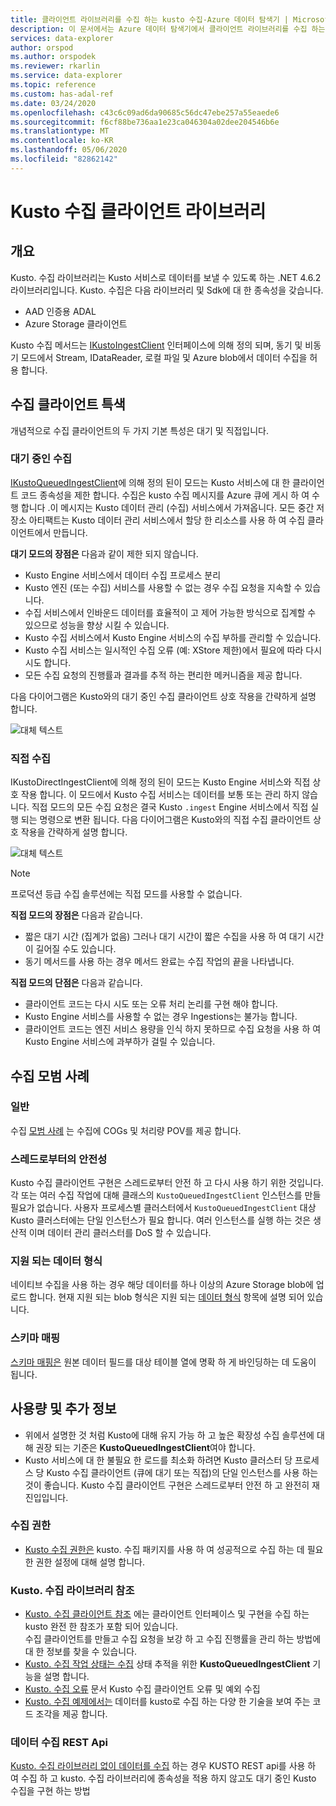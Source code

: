 ```yaml
---
title: 클라이언트 라이브러리를 수집 하는 kusto 수집-Azure 데이터 탐색기 | Microsoft Docs
description: 이 문서에서는 Azure 데이터 탐색기에서 클라이언트 라이브러리를 수집 하는 Kusto를 설명 합니다.
services: data-explorer
author: orspod
ms.author: orspodek
ms.reviewer: rkarlin
ms.service: data-explorer
ms.topic: reference
ms.custom: has-adal-ref
ms.date: 03/24/2020
ms.openlocfilehash: c43c6c09ad6da90685c56dc47ebe257a55eaede6
ms.sourcegitcommit: f6cf88be736aa1e23ca046304a02dee204546b6e
ms.translationtype: MT
ms.contentlocale: ko-KR
ms.lasthandoff: 05/06/2020
ms.locfileid: "82862142"
---
```

# <a name="kusto-ingest-client-library"></a>Kusto 수집 클라이언트 라이브러리

## <a name="overview"></a>개요
Kusto. 수집 라이브러리는 Kusto 서비스로 데이터를 보낼 수 있도록 하는 .NET 4.6.2 라이브러리입니다.
Kusto. 수집은 다음 라이브러리 및 Sdk에 대 한 종속성을 갖습니다.

* AAD 인증용 ADAL
* Azure Storage 클라이언트

Kusto 수집 메서드는 [IKustoIngestClient](kusto-ingest-client-reference.md#interface-ikustoingestclient) 인터페이스에 의해 정의 되며, 동기 및 비동기 모드에서 Stream, IDataReader, 로컬 파일 및 Azure blob에서 데이터 수집을 허용 합니다.

## <a name="ingest-client-flavors"></a>수집 클라이언트 특색
개념적으로 수집 클라이언트의 두 가지 기본 특성은 대기 및 직접입니다.

### <a name="queued-ingestion"></a>대기 중인 수집
[IKustoQueuedIngestClient](kusto-ingest-client-reference.md#interface-ikustoqueuedingestclient)에 의해 정의 된이 모드는 Kusto 서비스에 대 한 클라이언트 코드 종속성을 제한 합니다. 수집은 kusto 수집 메시지를 Azure 큐에 게시 하 여 수행 합니다 .이 메시지는 Kusto 데이터 관리 (수집) 서비스에서 가져옵니다. 모든 중간 저장소 아티팩트는 Kusto 데이터 관리 서비스에서 할당 한 리소스를 사용 하 여 수집 클라이언트에서 만듭니다.

**대기 모드의 장점은** 다음과 같이 제한 되지 않습니다.

* Kusto Engine 서비스에서 데이터 수집 프로세스 분리
* Kusto 엔진 (또는 수집) 서비스를 사용할 수 없는 경우 수집 요청을 지속할 수 있습니다.
* 수집 서비스에서 인바운드 데이터를 효율적이 고 제어 가능한 방식으로 집계할 수 있으므로 성능을 향상 시킬 수 있습니다.
* Kusto 수집 서비스에서 Kusto Engine 서비스의 수집 부하를 관리할 수 있습니다.
* Kusto 수집 서비스는 일시적인 수집 오류 (예: XStore 제한)에서 필요에 따라 다시 시도 합니다.
* 모든 수집 요청의 진행률과 결과를 추적 하는 편리한 메커니즘을 제공 합니다.

다음 다이어그램은 Kusto와의 대기 중인 수집 클라이언트 상호 작용을 간략하게 설명 합니다.

![대체 텍스트](../images/queued-ingest.jpg "대기 중인 수집")

### <a name="direct-ingestion"></a>직접 수집
IKustoDirectIngestClient에 의해 정의 된이 모드는 Kusto Engine 서비스와 직접 상호 작용 합니다. 이 모드에서 Kusto 수집 서비스는 데이터를 보통 또는 관리 하지 않습니다. 직접 모드의 모든 수집 요청은 결국 Kusto `.ingest` Engine 서비스에서 직접 실행 되는 명령으로 변환 됩니다.
다음 다이어그램은 Kusto와의 직접 수집 클라이언트 상호 작용을 간략하게 설명 합니다.

![대체 텍스트](../images/direct-ingest.jpg "직접 수집")

> [!NOTE]
> 프로덕션 등급 수집 솔루션에는 직접 모드를 사용할 수 없습니다.

**직접 모드의 장점은** 다음과 같습니다.

* 짧은 대기 시간 (집계가 없음) 그러나 대기 시간이 짧은 수집을 사용 하 여 대기 시간이 길어질 수도 있습니다.
* 동기 메서드를 사용 하는 경우 메서드 완료는 수집 작업의 끝을 나타냅니다.

**직접 모드의 단점은** 다음과 같습니다.

* 클라이언트 코드는 다시 시도 또는 오류 처리 논리를 구현 해야 합니다.
* Kusto Engine 서비스를 사용할 수 없는 경우 Ingestions는 불가능 합니다.
* 클라이언트 코드는 엔진 서비스 용량을 인식 하지 못하므로 수집 요청을 사용 하 여 Kusto Engine 서비스에 과부하가 걸릴 수 있습니다.

## <a name="ingestion-best-practices"></a>수집 모범 사례

### <a name="general"></a>일반
수집 [모범 사례](kusto-ingest-best-practices.md) 는 수집에 COGs 및 처리량 POV를 제공 합니다.

### <a name="thread-safety"></a>스레드로부터의 안전성
Kusto 수집 클라이언트 구현은 스레드로부터 안전 하 고 다시 사용 하기 위한 것입니다. 각 또는 여러 수집 작업에 대해 클래스의 `KustoQueuedIngestClient` 인스턴스를 만들 필요가 없습니다. 사용자 프로세스별 클러스터에서 `KustoQueuedIngestClient` 대상 Kusto 클러스터에는 단일 인스턴스가 필요 합니다. 여러 인스턴스를 실행 하는 것은 생산적 이며 데이터 관리 클러스터를 DoS 할 수 있습니다.

### <a name="supported-data-formats"></a>지원 되는 데이터 형식
네이티브 수집을 사용 하는 경우 해당 데이터를 하나 이상의 Azure Storage blob에 업로드 합니다. 현재 지원 되는 blob 형식은 지원 되는 [데이터 형식](https://docs.microsoft.com/azure/data-explorer/ingestion-supported-formats) 항목에 설명 되어 있습니다.

### <a name="schema-mapping"></a>스키마 매핑
[스키마 매핑은](../../management/mappings.md) 원본 데이터 필드를 대상 테이블 열에 명확 하 게 바인딩하는 데 도움이 됩니다.

## <a name="usage-and-further-reading"></a>사용량 및 추가 정보

* 위에서 설명한 것 처럼 Kusto에 대해 유지 가능 하 고 높은 확장성 수집 솔루션에 대해 권장 되는 기준은 **KustoQueuedIngestClient**여야 합니다.
* Kusto 서비스에 대 한 불필요 한 로드를 최소화 하려면 Kusto 클러스터 당 프로세스 당 Kusto 수집 클라이언트 (큐에 대기 또는 직접)의 단일 인스턴스를 사용 하는 것이 좋습니다. Kusto 수집 클라이언트 구현은 스레드로부터 안전 하 고 완전히 재진입입니다.

### <a name="ingestion-permissions"></a>수집 권한
* [Kusto 수집 권한은](kusto-ingest-client-permissions.md) kusto. 수집 패키지를 사용 하 여 성공적으로 수집 하는 데 필요한 권한 설정에 대해 설명 합니다.

### <a name="kustoingest-library-reference"></a>Kusto. 수집 라이브러리 참조
* [Kusto. 수집 클라이언트 참조](kusto-ingest-client-reference.md) 에는 클라이언트 인터페이스 및 구현을 수집 하는 kusto 완전 한 참조가 포함 되어 있습니다.<BR>수집 클라이언트를 만들고 수집 요청을 보강 하 고 수집 진행률을 관리 하는 방법에 대 한 정보를 찾을 수 있습니다.
* [Kusto. 수집 작업 상태는 수집](kusto-ingest-client-status.md) 상태 추적을 위한 **KustoQueuedIngestClient** 기능을 설명 합니다.
* [Kusto. 수집 오류](kusto-ingest-client-errors.md) 문서 Kusto 수집 클라이언트 오류 및 예외 수집
* [Kusto. 수집 예제에서는](kusto-ingest-client-examples.md) 데이터를 kusto로 수집 하는 다양 한 기술을 보여 주는 코드 조각을 제공 합니다.

### <a name="data-ingestion-rest-apis"></a>데이터 수집 REST Api
[Kusto. 수집 라이브러리 없이 데이터를 수집](kusto-ingest-client-rest.md) 하는 경우 KUSTO REST api를 사용 하 여 수집 하 고 kusto. 수집 라이브러리에 종속성을 적용 하지 않고도 대기 중인 Kusto 수집을 구현 하는 방법
